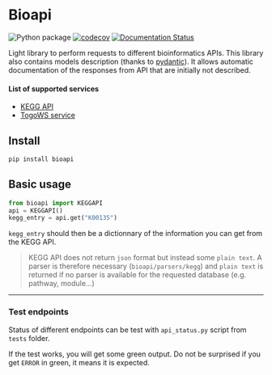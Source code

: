 # Bioapi

![Python package](https://github.com/khillion/bioapi/workflows/Python%20package/badge.svg)
[![codecov](https://codecov.io/gh/khillion/bioapi/branch/master/graph/badge.svg)](https://codecov.io/gh/khillion/bioapi)
[![Documentation Status](https://readthedocs.org/projects/bioapi/badge/?version=latest)](https://bioapi.readthedocs.io/en/latest/?badge=latest)

Light library to perform requests to different bioinformatics APIs.
This library also contains models description (thanks to [pydantic](https://github.com/samuelcolvin/pydantic/)). It allows automatic
documentation of the responses from API that are initially not described.

#### List of supported services

* [KEGG API](https://www.kegg.jp/kegg/rest/keggapi.html)
* [TogoWS service](http://togows.dbcls.jp/)

## Install

```python
pip install bioapi
```

## Basic usage

```python
from bioapi import KEGGAPI
api = KEGGAPI()
kegg_entry = api.get("K00135")
```

`kegg_entry` should then be a dictionnary of the information you can get from the KEGG API.

> KEGG API does not return `json` format but instead some `plain text`. A parser is therefore necessary (`bioapi/parsers/kegg`) and `plain text` is returned if no parser is available for the requested database (e.g. pathway, module...)

-----------------------------------------

### Test endpoints

Status of different endpoints can be test with `api_status.py` script from `tests` folder.

If the test works, you will get some green output. Do not be surprised if you get `ERROR` in green, it means it is expected.
